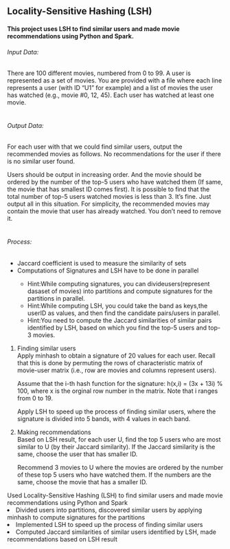 ## Locality-Sensitive Hashing (LSH)

#### This project uses LSH to find similar users and made movie recommendations using Python and Spark.



###### Input Data:
There are 100 different movies, numbered from 0 to 99. A user is represented as a set of movies. 
You are provided with a file where each line represents a user (with ID “U1” for example) and a list of movies the user has watched (e.g., movie #0, 12, 45). Each user has watched at least one movie.
<br>
<br>

###### Output Data:
For each user with that we could find similar users, output the recommended movies as follows. No recommendations for the user if there is no similar user found.

Users should be output in increasing order. And the movie should be ordered by the number of the top-5 users who have watched them (If same, the movie that has smallest ID comes first).
It is possible to find that the total number of top-5 users watched movies is less than 3. It’s fine. Just output all in this situation.
For simplicity, the recommended movies may contain the movie that user has already watched. You don’t need to remove it.
<br>
<br>

###### Process:
<ul>
<li> Jaccard coefficient is used to measure the similarity of sets </li>
<li> Computations of Signatures and LSH have to be done in parallel </li>
<ul> <li>Hint:While computing signatures, you can divideusers(represent dasaset of movies) into partitions and compute signatures for the partitions in parallel.</li>
<li> Hint:While computing LSH, you could take the band as keys,the userID as values, and then find the candidate pairs/users in parallel. </li>
<li> Hint:You need to compute the Jaccard similarities of similar pairs identified by LSH, based on which you find the top-5 users and top-3 movies.</li></ul>
</ul>


<ol>
<li> Finding similar users </li>
Apply minhash to obtain a signature of 20 values for each user. Recall that this is done by permuting the rows of characteristic matrix of movie-user matrix (i.e., row are movies and columns represent users).

Assume that the i-th hash function for the signature: h(x,i) = (3x + 13i) % 100, where x is the orginal row number in the matrix. Note that i ranges from 0 to 19.  

Apply LSH to speed up the process of finding similar users, where the signature is divided into 5 bands, with 4 values in each band. 

<li> Making recommendations </li>
Based on LSH result, for each user U, find the top 5 users who are most similar to U (by their Jaccard similarity). If the Jaccard similarity is the same, choose the user that has smaller ID. 

Recommend 3 movies to U where the movies are ordered by the number of these top 5 users who have watched them. If the numbers are the same, choose the movie that has a smaller ID.



</ol>
Used Locality-Sensitive Hashing (LSH) to find similar users and made movie recommendations using Python and Spark
<li> Divided users into partitions, discovered similar users by applying minhash to compute signatures for the partitions </li> <li> Implemented LSH to speed up the process of finding similar users
</li><li> Computed Jaccard similarities of similar users identified by LSH, made recommendations based on LSH result</li>
